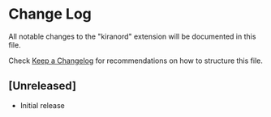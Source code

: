 # Change Log

All notable changes to the "kiranord" extension will be documented in this file.

Check [Keep a Changelog](http://keepachangelog.com/) for recommendations on how to structure this file.

## [Unreleased]

- Initial release
